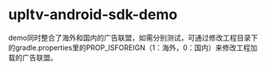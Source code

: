 # upltv-android-sdk-demo
demo同时整合了海外和国内的广告联盟，如需分别测试，可通过修改工程目录下的gradle.properties里的PROP_ISFOREIGN（1：海外，0：国内）来修改工程加载的广告联盟。